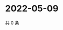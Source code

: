 # 2022-05-09

共 0 条

<!-- BEGIN WEIBO -->
<!-- 最后更新时间 Mon May 09 2022 22:14:22 GMT+0800 (China Standard Time) -->

<!-- END WEIBO -->

